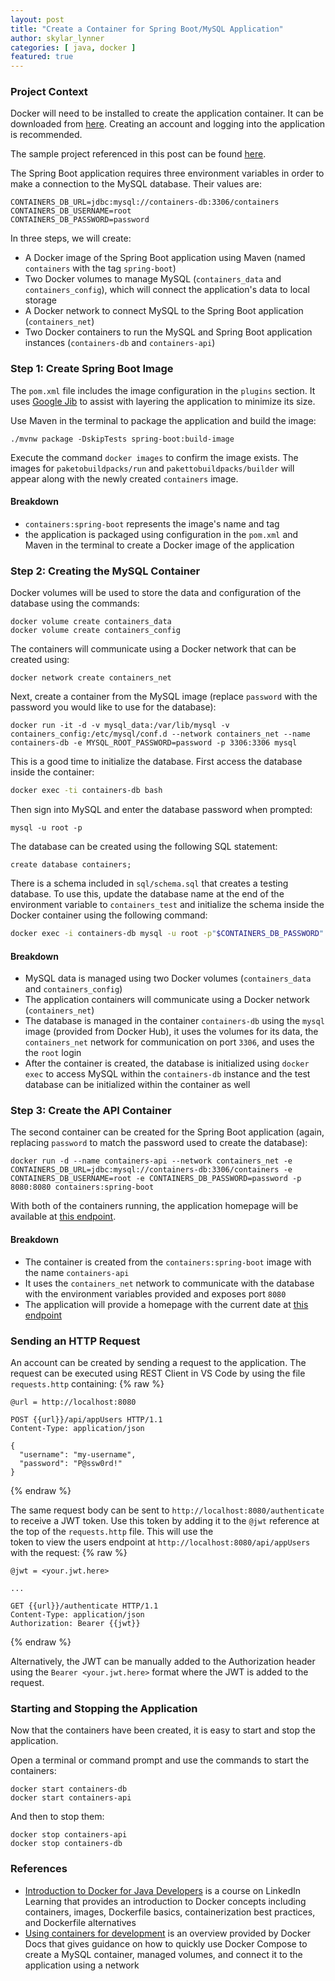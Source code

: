 ```yaml
---
layout: post
title: "Create a Container for Spring Boot/MySQL Application"
author: skylar_lynner
categories: [ java, docker ]
featured: true
---
```


### Project Context

Docker will need to be installed to create the application container.
It can be downloaded from [here](https://docs.docker.com/get-docker/).
Creating an account and logging into the application is recommended.

The sample project referenced in this post can be found
[here](https://github.com/oneexists/containers).

The Spring Boot application requires three environment variables in
order to make a connection to the MySQL database. Their values are:
  ```
  CONTAINERS_DB_URL=jdbc:mysql://containers-db:3306/containers
  CONTAINERS_DB_USERNAME=root
  CONTAINERS_DB_PASSWORD=password
  ```

In three steps, we will create:
- A Docker image of the Spring Boot application using Maven
  (named `containers` with the tag `spring-boot`)
- Two Docker volumes to manage MySQL (`containers_data` and `containers_config`),
  which will connect the application's data to local storage
- A Docker network to connect MySQL to the Spring Boot application
  (`containers_net`)
- Two Docker containers to run the MySQL and Spring Boot application
  instances (`containers-db` and `containers-api`)

### Step 1: Create Spring Boot Image

The `pom.xml` file includes the image configuration in the `plugins`
section. It uses [Google Jib](https://cloud.google.com/blog/products/application-development/introducing-jib-build-java-docker-images-better)
to assist with layering the application to minimize its size.

Use Maven in the terminal to package the application and build the
image:
```
./mvnw package -DskipTests spring-boot:build-image
```

Execute the command `docker images` to confirm the image exists. The
images for `paketobuildpacks/run` and `pakettobuildpacks/builder`
will appear along with the newly created `containers` image.

#### Breakdown

- `containers:spring-boot` represents the image's name and tag
- the application is packaged using configuration in the `pom.xml` and
  Maven in the terminal to create a Docker image of the application

### Step 2: Creating the MySQL Container

Docker volumes will be used to store the data and configuration of 
the database using the commands:
```
docker volume create containers_data
docker volume create containers_config
```

The containers will communicate using a Docker network that can be
created using:
```
docker network create containers_net
```

Next, create a container from the MySQL image (replace `password` with the 
password you would like to use for the database):
```
docker run -it -d -v mysql_data:/var/lib/mysql -v containers_config:/etc/mysql/conf.d --network containers_net --name containers-db -e MYSQL_ROOT_PASSWORD=password -p 3306:3306 mysql
```

This is a good time to initialize the database. First access the 
database inside the container:
```bash
docker exec -ti containers-db bash
```
Then sign into MySQL and enter the database password when prompted:
```
mysql -u root -p
```
The database can be created using the following SQL statement:
```
create database containers;
```

There is a schema included in `sql/schema.sql` that creates a 
testing database. To use this, update the database name at the 
end of the environment variable to `containers_test` and initialize
the schema inside the Docker container using the following command:
```bash
docker exec -i containers-db mysql -u root -p"$CONTAINERS_DB_PASSWORD" < sql/schema.sql
```

#### Breakdown

- MySQL data is managed using two Docker volumes (`containers_data` and
  `containers_config`)
- The application containers will communicate using a Docker network
  (`containers_net`)
- The database is managed in the container `containers-db` using the
  `mysql` image (provided from Docker Hub), it uses the volumes
  for its data, the `containers_net` network for communication on port `3306`,
  and uses the the `root` login
- After the container is created, the database is initialized using 
  `docker exec` to access MySQL within the `containers-db` instance
  and the test database can be initialized within the container as well

### Step 3: Create the API Container

The second container can be created for the Spring Boot application
(again, replacing `password` to match the password used to create
the database):
```
docker run -d --name containers-api --network containers_net -e CONTAINERS_DB_URL=jdbc:mysql://containers-db:3306/containers -e CONTAINERS_DB_USERNAME=root -e CONTAINERS_DB_PASSWORD=password -p 8080:8080 containers:spring-boot
```

With both of the containers running, the application homepage will be 
available at [this endpoint](http://localhost:8080/).

#### Breakdown

- The container is created from the `containers:spring-boot` image 
  with the name `containers-api`
- It uses the `containers_net` network to communicate with the 
  database with the environment variables provided and exposes port 
  `8080`
- The application will provide a homepage with the current date at 
  [this endpoint](http://localhost:8080/)

### Sending an HTTP Request

An account can be created by sending a request to the application.
The request can be executed using REST Client in VS Code by using the
file `requests.http` containing:
{% raw %}
```
@url = http://localhost:8080

POST {{url}}/api/appUsers HTTP/1.1
Content-Type: application/json

{
  "username": "my-username",
  "password": "P@ssw0rd!"
}
```
{% endraw %}

The same request body can be sent to `http://localhost:8080/authenticate`
to receive a JWT token. Use this token by adding it to the `@jwt`
reference at the top of the `requests.http` file. This will use the  
token to view the users endpoint at `http://localhost:8080/api/appUsers`
with the request:
{% raw %}
```
@jwt = <your.jwt.here>

...

GET {{url}}/authenticate HTTP/1.1
Content-Type: application/json
Authorization: Bearer {{jwt}}
```
{% endraw %}

Alternatively, the JWT can be manually added to the Authorization header
using the `Bearer <your.jwt.here>` format where the JWT is added to the
request.

### Starting and Stopping the Application

Now that the containers have been created, it is easy to start and stop 
the application.

Open a terminal or command prompt and use the commands to start the
containers:
```
docker start containers-db
docker start containers-api
```

And then to stop them:
```
docker stop containers-api
docker stop containers-db
```

### References

- [Introduction to Docker for Java Developers](https://www.linkedin.com/learning/introduction-to-docker-for-java-developers/zero-to-zero-to-hero)
  is a course on LinkedIn Learning that provides an introduction to
  Docker concepts including containers, images, Dockerfile basics,
  containerization best practices, and Dockerfile alternatives
- [Using containers for development](https://docs.docker.com/language/java/develop/)
  is an overview provided by Docker Docs that gives guidance on how to
  quickly use Docker Compose to create a MySQL container, managed
  volumes, and connect it to the application using a network
